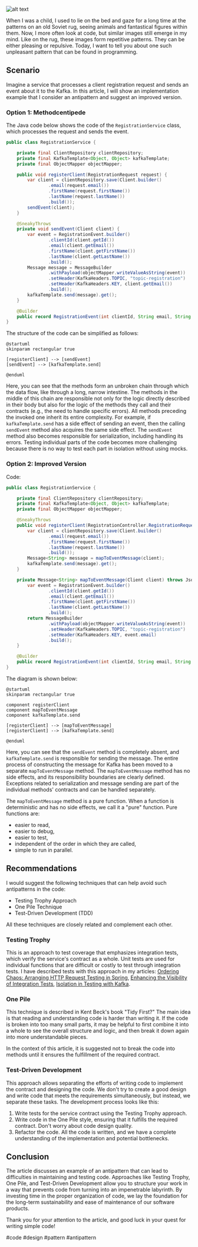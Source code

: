 ![alt text](MethodcentipedeWithDuck2s.png)

When I was a child, I used to lie on the bed and gaze for a long time at the patterns on an old Soviet rug, seeing animals and fantastical figures within them. Now, I more often look at code, but similar images still emerge in my mind. Like on the rug, these images form repetitive patterns. They can be either pleasing or repulsive. Today, I want to tell you about one such unpleasant pattern that can be found in programming.

## Scenario

Imagine a service that processes a client registration request and sends an event about it to the Kafka. In this article, I will show an implementation example that I consider an antipattern and suggest an improved version.

### Option 1: Methodcentipede

The Java code below shows the code of the `RegistrationService` class, which processes the request and sends the event.

```java
public class RegistrationService {

    private final ClientRepository clientRepository;
    private final KafkaTemplate<Object, Object> kafkaTemplate;
    private final ObjectMapper objectMapper;

    public void registerClient(RegistrationRequest request) {
        var client = clientRepository.save(Client.builder()
                .email(request.email())
                .firstName(request.firstName())
                .lastName(request.lastName())
                .build());
        sendEvent(client);
    }

    @SneakyThrows
    private void sendEvent(Client client) {
        var event = RegistrationEvent.builder()
                .clientId(client.getId())
                .email(client.getEmail())
                .firstName(client.getFirstName())
                .lastName(client.getLastName())
                .build();
        Message message = MessageBuilder
                .withPayload(objectMapper.writeValueAsString(event))
                .setHeader(KafkaHeaders.TOPIC, "topic-registration")
                .setHeader(KafkaHeaders.KEY, client.getEmail())
                .build();
        kafkaTemplate.send(message).get();
    }

    @Builder
    public record RegistrationEvent(int clientId, String email, String firstName, String lastName) {}
}
```

The structure of the code can be simplified as follows:

```plantuml
@startuml
skinparam rectangular true

[registerClient] --> [sendEvent]
[sendEvent] --> [kafkaTemplate.send]

@enduml
```

Here, you can see that the methods form an unbroken chain through which the data flow, like through a long, narrow intestine. The methods in the middle of this chain are responsible not only for the logic directly described in their body but also for the logic of the methods they call and their contracts (e.g., the need to handle specific errors). All methods preceding the invoked one inherit its entire complexity. For example, if `kafkaTemplate.send` has a side effect of sending an event, then the calling `sendEvent` method also acquires the same side effect. The `sendEvent` method also becomes responsible for serialization, including handling its errors. Testing individual parts of the code becomes more challenging because there is no way to test each part in isolation without using mocks.

### Option 2: Improved Version

Code:

```java
public class RegistrationService {

    private final ClientRepository clientRepository;
    private final KafkaTemplate<Object, Object> kafkaTemplate;
    private final ObjectMapper objectMapper;

    @SneakyThrows
    public void registerClient(RegistrationController.RegistrationRequest request) {
        var client = clientRepository.save(Client.builder()
                .email(request.email())
                .firstName(request.firstName())
                .lastName(request.lastName())
                .build());
        Message<String> message = mapToEventMessage(client);
        kafkaTemplate.send(message).get();
    }

    private Message<String> mapToEventMessage(Client client) throws JsonProcessingException {
        var event = RegistrationEvent.builder()
                .clientId(client.getId())
                .email(client.getEmail())
                .firstName(client.getFirstName())
                .lastName(client.getLastName())
                .build();
        return MessageBuilder
                .withPayload(objectMapper.writeValueAsString(event))
                .setHeader(KafkaHeaders.TOPIC, "topic-registration")
                .setHeader(KafkaHeaders.KEY, event.email)
                .build();
    }

    @Builder
    public record RegistrationEvent(int clientId, String email, String firstName, String lastName) {}
}
```

The diagram is shown below:

```plantuml
@startuml
skinparam rectangular true

component registerClient
component mapToEventMessage
component kafkaTemplate.send

[registerClient] --> [mapToEventMessage]
[registerClient] --> [kafkaTemplate.send]

@enduml
```

Here, you can see that the `sendEvent` method is completely absent, and `kafkaTemplate.send` is responsible for sending the message. The entire process of constructing the message for Kafka has been moved to a separate `mapToEventMessage` method. The `mapToEventMessage` method has no side effects, and its responsibility boundaries are clearly defined. Exceptions related to serialization and message sending are part of the individual methods' contracts and can be handled separately.

The `mapToEventMessage` method is a pure function. When a function is deterministic and has no side effects, we call it a "pure" function. Pure functions are:
- easier to read,
- easier to debug,
- easier to test,
- independent of the order in which they are called,
- simple to run in parallel.

## Recommendations

I would suggest the following techniques that can help avoid such antipatterns in the code:
- Testing Trophy Approach
- One Pile Technique
- Test-Driven Development (TDD)

All these techniques are closely related and complement each other.

### Testing Trophy

This is an approach to test coverage that emphasizes integration tests, which verify the service's contract as a whole. Unit tests are used for individual functions that are difficult or costly to test through integration tests. I have described tests with this approach in my articles: [Ordering Chaos: Arranging HTTP Request Testing in Spring](https://medium.com/@avvero.abernathy/ordering-chaos-arranging-http-request-testing-in-spring-c625520d2418), [Enhancing the Visibility of Integration Tests](https://medium.com/@avvero.abernathy/enhancing-the-visibility-of-http-tests-24ce9493aae3), [Isolation in Testing with Kafka](https://medium.com/@avvero.abernathy/isolation-in-testing-with-kafka-16e00f5d5d7e).

### One Pile

This technique is described in Kent Beck's book "Tidy First?" The main idea is that reading and understanding code is harder than writing it. If the code is broken into too many small parts, it may be helpful to first combine it into a whole to see the overall structure and logic, and then break it down again into more understandable pieces.

In the context of this article, it is suggested not to break the code into methods until it ensures the fulfillment of the required contract.

### Test-Driven Development

This approach allows separating the efforts of writing code to implement the contract and designing the code. We don't try to create a good design and write code that meets the requirements simultaneously, but instead, we separate these tasks. The development process looks like this:
1. Write tests for the service contract using the Testing Trophy approach.
2. Write code in the One Pile style, ensuring that it fulfills the required contract. Don't worry about code design quality.
3. Refactor the code. All the code is written, and we have a complete understanding of the implementation and potential bottlenecks.

## Conclusion

The article discusses an example of an antipattern that can lead to difficulties in maintaining and testing code. Approaches like Testing Trophy, One Pile, and Test-Driven Development allow you to structure your work in a way that prevents code from turning into an impenetrable labyrinth. By investing time in the proper organization of code, we lay the foundation for the long-term sustainability and ease of maintenance of our software products.

Thank you for your attention to the article, and good luck in your quest for writing simple code!

#code #design #pattern #antipattern